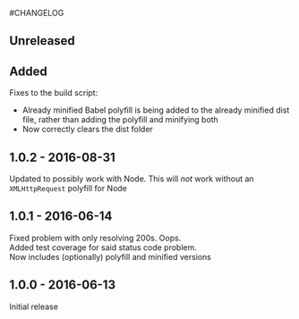 #CHANGELOG

## Unreleased

## Added
Fixes to the build script:
 - Already minified Babel polyfill is being added to the already minified dist file, rather than adding the polyfill and minifying both
 - Now correctly clears the dist folder

## 1.0.2 - 2016-08-31
Updated to possibly work with Node. This will _not_ work without an `XMLHttpRequest` polyfill for Node

## 1.0.1 - 2016-06-14
Fixed problem with only resolving 200s. Oops.  
Added test coverage for said status code problem.  
Now includes (optionally) polyfill and minified versions  

## 1.0.0 - 2016-06-13
Initial release

<!---  

## Version

### Added
For new features.

### Changed
For changes in existing functionality.

### Deprecated
For once-stable features removed in upcoming releases.

### Removed
For deprecated features removed in this release.

### Fixed
For any bug fixes.

### Security
To invite users to upgrade in case of vulnerabilities.



From: http://keepachangelog.com/

--->